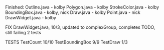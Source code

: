 Finished:
Outline.java - kolby
Polygon.java - kolby
StrokeColor.java - kolby
BoundingBox.java - kolby, nick
Draw.java - kolby
Point.java - nick
DrawWidget.java - kolby

FIX
DrawWidget.java,
10/3, updated to complexGroup, completes TODO, still failing 2 tests


TESTS
TestCount 10/10
TestBoundingBox 9/9
TestDraw 1/3

